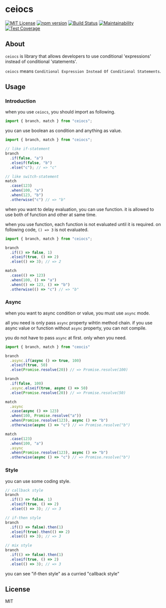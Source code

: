 # ceiocs
[![MIT License](https://img.shields.io/badge/license-MIT-blue.svg?style=flat)](LICENSE)
[![npm version](https://badge.fury.io/js/ceiocs.svg)](https://badge.fury.io/js/ceiocs)
[![Build Status](https://travis-ci.org/tooppoo/ceiocs.svg?branch=master)](https://travis-ci.org/tooppoo/ceiocs)
[![Maintainability](https://api.codeclimate.com/v1/badges/cb4fb9bb0d149ac2d1c6/maintainability)](https://codeclimate.com/github/tooppoo/ceiocs/maintainability)
[![Test Coverage](https://api.codeclimate.com/v1/badges/cb4fb9bb0d149ac2d1c6/test_coverage)](https://codeclimate.com/github/tooppoo/ceiocs/test_coverage)

## About
`ceiocs` is library that allows developers to use conditional 'expressions' instead of conditional 'statements'.

`ceiocs` means `Conditional Expression Instead Of Conditional Statements`.

## Usage
### Introduction
when you use `ceiocs`, you should import as following.
```typescript
import { branch, match } from "ceiocs";
```

you can use boolean as condition and anything as value.
```typescript
import { branch, match } from "ceiocs";

// like if-statement
branch
  .if(false, "a")
  .elseif(false, "b")
  .else("c"); // => "c"

// like switch-statement
match
  .case(123)
  .when(100, "a")
  .when(123, "b")
  .otherwise("c") // => "b"
```

when you want to delay evaluation, you can use function. it is allowed to use both of function and other at same time.

when you use function, each function is not evaluated until it is required.
on following code, `() => 3` is not evaluated.
```typescript
import { branch, match } from "ceiocs";

branch
  .if(() => false, 1)
  .elseif(true, () => 2)
  .else(() => 3); // => 2

match
  .case(() => 123)
  .when(100, () => "a")
  .when(() => 123, () => "b")
  .otherwise(() => "c") // => "b"
```

### Async
when you want to async condition or value, you must use `async` mode.

all you need is only pass `async` property wihtin method chain. if you use async value or function without `async` property, you can not compile.

you do not have to pass `async` at first. only when you need.

```typescript
import { branch, match } from "ceocis"

branch
  .async.if(async () => true, 100)
  .elseif(true, 50)
  .else(Promise.resolve(20)) // => Promise.resolve(100)

branch
  .if(false, 100)
  .async.elseif(true, async () => 50)
  .else(Promise.resolve(20)) // => Promise.resolve(50)

match
  .async
  .case(async () => 123)
  .when(100, Promise.resolve("a"))
  .when(Promise.resolve(123), async () => "b")
  .otherwise(async () => "c") // => Promise.resolve("b")

match
  .case(123)
  .when(100, "a")
  .async
  .when(Promise.resolve(123), async () => "b")
  .otherwise(async () => "c") // => Promise.resolve("b")
```

### Style
you can use some coding style.

```typescript
// callback style
branch
  .if(() => false, 1)
  .elseif(true, () => 2)
  .else(() => 3); // => 3
```
```typescript
// if-then style
branch
  .if(() => false).then(1)
  .elseif(true).then(() => 2)
  .else(() => 3); // => 3
```
```typescript
// mix style
branch
  .if(() => false).then(1)
  .elseif(true, () => 2)
  .else(() => 3); // => 3
```

you can see "if-then style" as a curried "callback style"

## License
MIT

